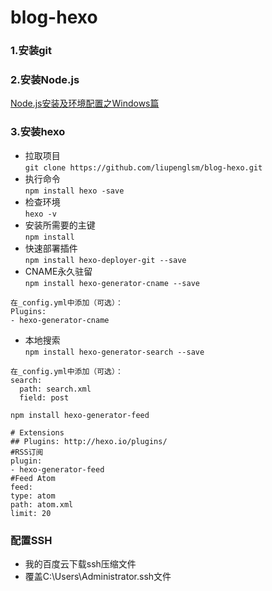 # blog-hexo
### 1.安装git
### 2.安装Node.js
[Node.js安装及环境配置之Windows篇](https://www.jianshu.com/p/03a76b2e7e00 )
### 3.安装hexo
- 拉取项目  
```git clone https://github.com/liupenglsm/blog-hexo.git```
- 执行命令  
```npm install hexo -save```
- 检查环境  
```hexo -v```
- 安装所需要的主键  
```npm install```  
- 快速部署插件  
```npm install hexo-deployer-git --save```  
- CNAME永久驻留  
```npm install hexo-generator-cname --save```  
```
在_config.yml中添加（可选）：
Plugins:
- hexo-generator-cname
```
- 本地搜索  
```npm install hexo-generator-search --save```
```
在_config.yml中添加（可选）：
search:
  path: search.xml
  field: post
```
```npm install hexo-generator-feed```
```
# Extensions
## Plugins: http://hexo.io/plugins/
#RSS订阅
plugin:
- hexo-generator-feed
#Feed Atom
feed:
type: atom
path: atom.xml
limit: 20
```
### 配置SSH
- 我的百度云下载ssh压缩文件
- 覆盖C:\Users\Administrator\.ssh文件
